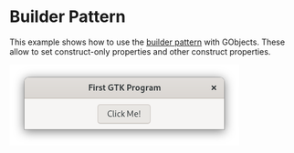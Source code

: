 # Builder Pattern

This example shows how to use the [builder pattern](https://doc.rust-lang.org/1.0.0/style/ownership/builders.html) with GObjects.
These allow to set construct-only properties and other construct properties.

![Screenshot](screenshot.png)
